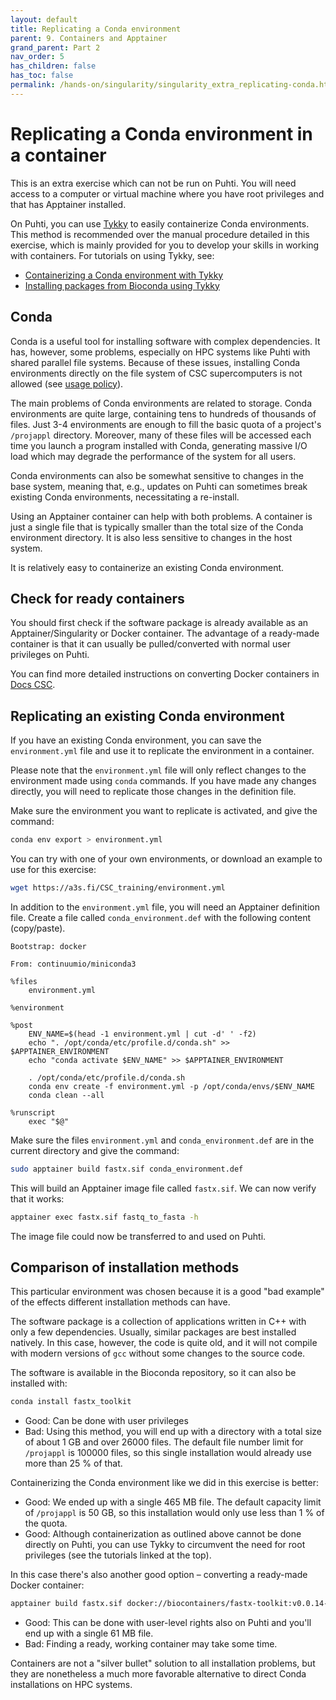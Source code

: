 ```yaml
---
layout: default
title: Replicating a Conda environment
parent: 9. Containers and Apptainer
grand_parent: Part 2
nav_order: 5
has_children: false
has_toc: false
permalink: /hands-on/singularity/singularity_extra_replicating-conda.html
---
```


# Replicating a Conda environment in a container

This is an extra exercise which can not be run on Puhti. You will need access to a computer or virtual machine where you have root privileges and that has Apptainer installed.

On Puhti, you can use [Tykky](https://docs.csc.fi/computing/containers/tykky/) to easily containerize Conda environments. This method is recommended over the manual procedure detailed in this exercise, which is mainly provided for you to develop your skills in working with containers. For tutorials on using Tykky, see:

- [Containerizing a Conda environment with Tykky](https://csc-training.github.io/csc-env-eff/hands-on/installing/installing_hands-on_python.html#example-containerizing-a-conda-environment-with-tykky)
- [Installing packages from Bioconda using Tykky](https://csc-training.github.io/csc-env-eff/hands-on/modules/module-exercise-with-aligners.html#extra-installing-packages-from-bioconda)

## Conda

Conda is a useful tool for installing software with complex dependencies. It has, however, some problems, especially on HPC systems like Puhti with shared parallel file systems. Because of these issues, installing Conda environments directly on the file system of CSC supercomputers is not allowed (see [usage policy](https://docs.csc.fi/computing/usage-policy/#conda-installations)).

The main problems of Conda environments are related to storage. Conda environments are quite large, containing tens to hundreds of thousands of files. Just 3-4 environments are enough to fill the basic quota of a project's `/projappl` directory. Moreover, many of these files will be accessed each time you launch a program installed with Conda, generating massive I/O load which may degrade the performance of the system for all users.

Conda environments can also be somewhat sensitive to changes in the base system, meaning that, e.g., updates on Puhti can sometimes break existing Conda environments, necessitating a re-install.

Using an Apptainer container can help with both problems. A container is just a single file that is typically smaller than the total size of the Conda environment directory. It is also less sensitive to changes in the host system.

It is relatively easy to containerize an existing Conda environment.

## Check for ready containers

You should first check if the software package is already available as an Apptainer/Singularity or Docker container. The advantage of a ready-made container is that it can usually be pulled/converted with normal user privileges on Puhti.

You can find more detailed instructions on converting Docker containers in [Docs CSC](https://docs.csc.fi/computing/containers/creating/#converting-a-docker-container).

## Replicating an existing Conda environment

If you have an existing Conda environment, you can save the `environment.yml` file and use it to replicate the environment in a container.

Please note that the `environment.yml` file will only reflect changes to the environment made using `conda` commands. If you have made any changes directly, you will need to replicate those changes in the definition file.

Make sure the environment you want to replicate is activated, and give the command:

```bash
conda env export > environment.yml
```

You can try with one of your own environments, or download an example to use for this exercise:

```bash
wget https://a3s.fi/CSC_training/environment.yml
```

In addition to the `environment.yml` file, you will need an Apptainer definition file. Create a file called `conda_environment.def` with the following content (copy/paste).

```text
Bootstrap: docker

From: continuumio/miniconda3

%files
    environment.yml

%environment

%post
    ENV_NAME=$(head -1 environment.yml | cut -d' ' -f2)
    echo ". /opt/conda/etc/profile.d/conda.sh" >> $APPTAINER_ENVIRONMENT
    echo "conda activate $ENV_NAME" >> $APPTAINER_ENVIRONMENT

    . /opt/conda/etc/profile.d/conda.sh
    conda env create -f environment.yml -p /opt/conda/envs/$ENV_NAME
    conda clean --all

%runscript
    exec "$@"
```

Make sure the files `environment.yml` and `conda_environment.def` are in the current directory and give the command:

```bash
sudo apptainer build fastx.sif conda_environment.def
```

This will build an Apptainer image file called `fastx.sif`. We can now verify that it works:

```bash
apptainer exec fastx.sif fastq_to_fasta -h
```

The image file could now be transferred to and used on Puhti.

## Comparison of installation methods

This particular environment was chosen because it is a good "bad example" of the effects different installation methods can have.

The software package is a collection of applications written in C++ with only a few dependencies. Usually, similar packages are best installed natively. In this case, however, the code is quite old, and it will not compile with modern versions of `gcc` without some changes to the source code.

The software is available in the Bioconda repository, so it can also be installed with:

```bash
conda install fastx_toolkit
```

- Good: Can be done with user privileges
- Bad: Using this method, you will end up with a directory with a total size of about 1 GB and over 26000 files. The default file number limit for `/projappl` is 100000 files, so this single installation would already use more than 25 % of that.

Containerizing the Conda environment like we did in this exercise is better:

- Good: We ended up with a single 465 MB file. The default capacity limit of `/projappl` is 50 GB, so this installation would only use less than 1 % of the quota.
- Good: Although containerization as outlined above cannot be done directly on Puhti, you can use Tykky to circumvent the need for root privileges (see the tutorials linked at the top).

In this case there's also another good option – converting a ready-made Docker container:

```bash
apptainer build fastx.sif docker://biocontainers/fastx-toolkit:v0.0.14-6-deb_cv1
```

- Good: This can be done with user-level rights also on Puhti and you'll end up with a single 61 MB file.
- Bad: Finding a ready, working container may take some time.

Containers are not a "silver bullet" solution to all installation problems, but they are nonetheless a much more favorable alternative to direct Conda installations on HPC systems.
